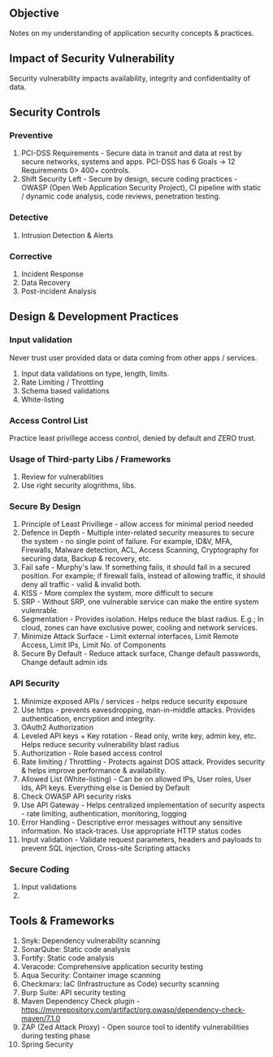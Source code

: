## Objective
Notes on my understanding of application security concepts & practices.

## Impact of Security Vulnerability
Security vulnerability impacts availability, integrity and confidentiality of data.

## Security Controls
### Preventive 
1. PCI-DSS Requirements - Secure data in transit and data at rest by secure networks, systems and apps. PCI-DSS has 6 Goals -> 12 Requirements 0> 400+ controls.
2. Shift Security Left - Secure by design, secure coding practices - OWASP (Open Web Application Security Project), CI pipeline with static / dynamic code analysis, code reviews, penetration testing.  
   
### Detective 
1. Intrusion Detection & Alerts
   
### Corrective
1. Incident Response
2. Data Recovery
3. Post-incident Analysis

## Design & Development Practices
### Input validation
Never trust user provided data or data coming from other apps / services. 
1. Input data validations on type, length, limits.
2. Rate Limiting / Throttling
3. Schema based validations
4. White-listing

### Access Control List
Practice least privillege access control, denied by default and ZERO trust.

### Usage of Third-party Libs / Frameworks
1. Review for vulnerablities
2. Use right security alogrithms, libs.

### Secure By Design
1. Principle of Least Privillege - allow access for minimal period needed
2. Defence in Depth - Multiple inter-related security measures to secure the system - no single point of failure. For example, ID&V, MFA, Firewalls, Malware detection, ACL, Access Scanning, Cryptography for securing data, Backup & recovery, etc.
3. Fail safe - Murphy's law. If something fails, it should fail in a secured position. For example; if firewall fails, instead of allowing traffic, it should deny all traffic - valid & invalid both.
4. KISS - More complex the system, more difficult to secure
5. SRP - Without SRP, one vulnerable service can make the entire system vulenrable.
6. Segmentation - Provides isolation. Helps reduce the blast radius. E.g.; In cloud, zones can have exclusive power, cooling and network services.
7. Minimize Attack Surface - Limit external interfaces, Limit Remote Access, Limit IPs, Limit No. of Components
8. Secure By Default - Reduce attack surface, Change default passwords, Change default admin ids

### API Security
1. Minimize exposed APIs / services - helps reduce security exposure
2. Use https - prevents eavesdropping, man-in-middle attacks. Provides authentication, encryption and integrity.
3. OAuth2 Authorization
4. Leveled API keys + Key rotation - Read only, write key, admin key, etc. Helps reduce security vulnerability blast radius
5. Authorization - Role based access control
6. Rate limiting / Throttling - Protects against DOS attack. Provides security & helps improve performance & availability.
7. Allowed List (White-listing) - Can be on allowed IPs, User roles, User Ids, API keys. Everything else is Denied by Default
8. Check OWASP API security risks
9. Use API Gateway - Helps centralized implementation of security aspects - rate limiting, authentication, monitoring, logging
10. Error Handling - Descriptive error messages without any sensitive information. No stack-traces. Use appropriate HTTP status codes
11. Input validation - Validate request parameters, headers and payloads to prevent SQL injection, Cross-site Scripting attacks

### Secure Coding
1. Input validations
2. 

## Tools & Frameworks
1. Snyk: Dependency vulnerability scanning
2. SonarQube: Static code analysis
3. Fortify: Static code analysis
4. Veracode: Comprehensive application security testing
5. Aqua Security: Container image scanning
6. Checkmarx: IaC (Infrastructure as Code) security scanning
7. Burp Suite: API security testing 
8. Maven Dependency Check plugin - https://mvnrepository.com/artifact/org.owasp/dependency-check-maven/7.1.0
9. ZAP (Zed Attack Proxy) - Open source tool to identify vulnerabilities during testing phase
10. Spring Security
